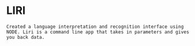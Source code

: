 # LIRI  
```Created a language interpretation and recognition interface using NODE. Liri is a command line app that takes in parameters and gives you back data.```

